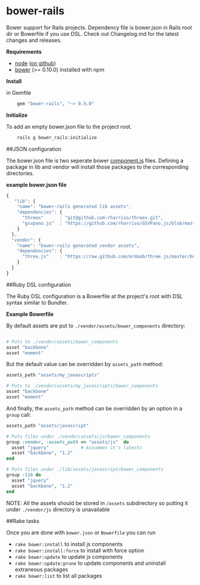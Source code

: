 bower-rails
===========

Bower support for Rails projects. Dependency file is bower.json in Rails root dir or Bowerfile if you use DSL.
Check out Changelog.md for the latest changes and releases.

**Requirements**

* [node](http://nodejs.org) ([on github](https://github.com/joyent/node))
* [bower](https://github.com/bower/bower) (>= 0.10.0) installed with npm

**Install**

in Gemfile

``` Ruby
	gem "bower-rails", "~> 0.5.0"
```

**Initialize**

To add an empty bower.json file to the project root.

``` Bash
	rails g bower_rails:initialize
```

##JSON configuration

The bower.json file is two seperate bower [component.js](https://github.com/twitter/bower#defining-a-package) files. Defining a package in lib and vendor will install those packages to the corresponding directories.

**example bower.json file**

``` javascript
{
   "lib": {
    "name": "bower-rails generated lib assets",
    "dependencies": {
      "threex"      : "git@github.com:rharriso/threex.git",
      "gsvpano.js"  : "https://github.com/rharriso/GSVPano.js/blob/master/src/GSVPano.js"
    }
  },
  "vendor": {
    "name": "bower-rails generated vendor assets",
    "dependencies": {
      "three.js"    : "https://raw.github.com/mrdoob/three.js/master/build/three.js"
    }
  }
}
```

##Ruby DSL configuration

The Ruby DSL configuration is a Bowerfile at the project's root with DSL syntax similar to Bundler. 

**Example Bowerfile**

By default assets are put to `./vendor/assets/bower_components` directory:

``` ruby

# Puts to ./vendor/assets/bower_components
asset "backbone"
asset "moment"
```

But the default value can be overridden by `assets_path` method:

``` ruby
assets_path "assets/my_javascripts"

# Puts to ./vendor/assets/my_javascripts/bower_components
asset "backbone"
asset "moment"
```

And finally, the `assets_path` method can be overridden by an option in a `group` call:

``` ruby
assets_path "assets/javascript"

# Puts files under ./vendor/assets/js/bower_components
group :vendor, :assets_path => "assets/js"  do
  asset "jquery"            # Assummes it's latests
  asset "backbone", "1.2"
end

# Puts files under ./lib/assets/javascript/bower_components
group :lib do
  asset "jquery"
  asset "backbone", "1.2"
end
```
NOTE: All the assets should be stored in `/assets` subdirectory so putting it under `./vendor/js` directory is unavailable

##Rake tasks

Once you are done with `bower.json` or `Bowerfile` you can run

* `rake bower:install` to install js components
* `rake bower:install:force` to install with force option
* `rake bower:update` to update js components
* `rake bower:update:prune` to update components and uninstall extraneous packages
* `rake bower:list` to list all packages

